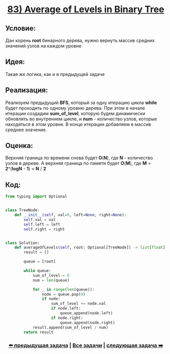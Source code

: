 <div align='center'>
<h1><a href='https://leetcode.com/problems/average-of-levels-in-binary-tree/description/'><strong>83) Average of Levels in Binary Tree</strong></a></h1>
</div>

## **Условие:**

Дан корень **root** бинарного дерева, нужно вернуть массив средних значений узлов на каждом уровне

## **Идея:**

Такая же логика, как и в предыдущей задаче

## **Реализация:**

Реализуем предыдущий **BFS**, который за одну итерацию цикла **while** будет проходить по одному уровню дерева. При этом в начале итерации создадим **sum_of_level**, которую будем динамически обновлять во внутреннем цикле, и **num** - количество узлов, которые находяться в этом уровне. В конце итерации добавляем в массив среднее значение.



## **Оценка:**

Верхняя граница по времени снова будет **O**(**N**), где **N** - количество узлов в дереве. А верхняя граница по памяти будет **O**(**M**), где **M** = **2**^(**logN** - **1**) = **N** / **2**

## Код:
```python
from typing import Optional


class TreeNode:
    def __init__(self, val=0, left=None, right=None):
        self.val = val
        self.left = left
        self.right = right


class Solution:
    def averageOfLevels(self, root: Optional[TreeNode]) -> list[float]:
        result = []

        queue = [root]

        while queue:
            sum_of_level = 0
            num = len(queue)

            for _ in range(len(queue)):
                node = queue.pop(0)
                if node:
                    sum_of_level += node.val
                    if node.left:
                        queue.append(node.left)
                    if node.right:
                        queue.append(node.right)
            result.append(sum_of_level / num)
        return result

```

<div align='center'><h3><a href='https://github.com/TAskMAster339/PythonAlgorithms/tree/main/82.Binary%20Tree%20Right%20Side%20View'>⬅️ предыдущая задача</a>&nbsp;|&nbsp;<a href='https://github.com/TAskMAster339/PythonAlgorithms/tree/main/README.md'>Все задачи</a>&nbsp;|&nbsp;<a href='https://github.com/TAskMAster339/PythonAlgorithms/tree/main/84.Binary%20Tree%20Level%20Order%20Traversal'>следующая задача ➡️</a></h3></div>